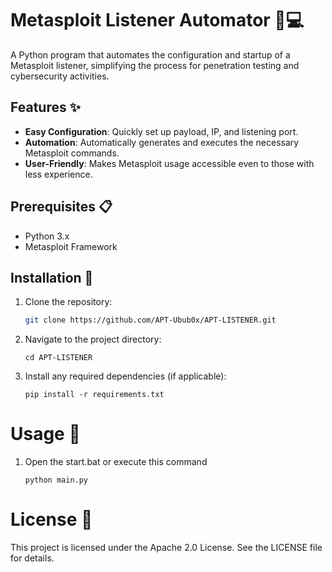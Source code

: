 # Metasploit Listener Automator 🐍💻

A Python program that automates the configuration and startup of a Metasploit listener, simplifying the process for penetration testing and cybersecurity activities.

## Features ✨

- **Easy Configuration**: Quickly set up payload, IP, and listening port.
- **Automation**: Automatically generates and executes the necessary Metasploit commands.
- **User-Friendly**: Makes Metasploit usage accessible even to those with less experience.

## Prerequisites 📋

- Python 3.x
- Metasploit Framework

## Installation 🔧

1. Clone the repository:
   ```bash
   git clone https://github.com/APT-Ubub0x/APT-LISTENER.git
   ```
2. Navigate to the project directory:
   ```
   cd APT-LISTENER
    ```
3. Install any required dependencies (if applicable):
   ```
   pip install -r requirements.txt
   ```

# Usage 🚀   

1. Open the start.bat or execute this command
   ```
   python main.py
    ```

   
# License 📄   
This project is licensed under the Apache 2.0 License. See the LICENSE file for details.


   
   
